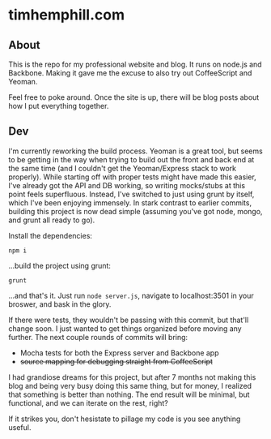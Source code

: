 # timhemphill.com

## About
This is the repo for my professional website and blog. It runs on node.js and Backbone. Making it gave me the excuse to also try out CoffeeScript and Yeoman.

Feel free to poke around. Once the site is up, there will be blog posts about how I put everything together.

## Dev
I'm currently reworking the build process. Yeoman is a great tool, but seems to be getting in the way when trying to build out the front and back end at the same time (and I couldn't get the Yeoman/Express stack to work properly). While starting off with proper tests might have made this easier, I've already got the API and DB working, so writing mocks/stubs at this point feels superfluous. Instead, I've switched to just using grunt by itself, which I've been enjoying immensely. In stark contrast to earlier commits, building this project is now dead simple (assuming you've got node, mongo, and grunt all ready to go).

Install the dependencies:

`npm i`

...build the project using grunt:

`grunt`

...and that's it. Just run `node server.js`, navigate to localhost:3501 in your broswer, and bask in the glory.

If there were tests, they wouldn't be passing with this commit, but that'll change soon. I just wanted to get things organized before moving any further. The next couple rounds of commits will bring:

* Mocha tests for both the Express server and Backbone app
* ~~source mapping for debugging straight from CoffeeScript~~

I had grandiose dreams for this project, but after 7 months not making this blog and being very busy doing this same thing, but for money, I realized that something is better than nothing. The end result will be minimal, but functional, and we can iterate on the rest, right?

If it strikes you, don't hesistate to pillage my code is you see anything useful.
